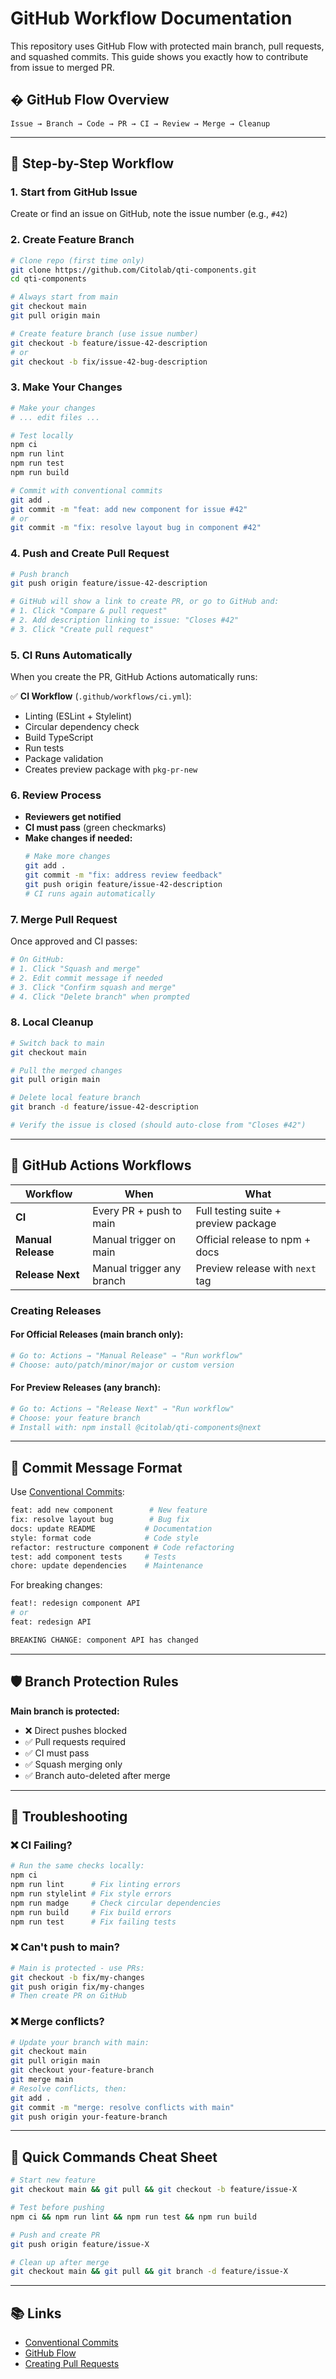 # GitHub Workflow Documentation

This repository uses GitHub Flow with protected main branch, pull requests, and squashed commits. This guide shows you exactly how to contribute from issue to merged PR.

## � GitHub Flow Overview

```
Issue → Branch → Code → PR → CI → Review → Merge → Cleanup
```

---

## 🚀 Step-by-Step Workflow

### 1. **Start from GitHub Issue**

Create or find an issue on GitHub, note the issue number (e.g., `#42`)

### 2. **Create Feature Branch**

```bash
# Clone repo (first time only)
git clone https://github.com/Citolab/qti-components.git
cd qti-components

# Always start from main
git checkout main
git pull origin main

# Create feature branch (use issue number)
git checkout -b feature/issue-42-description
# or
git checkout -b fix/issue-42-bug-description
```

### 3. **Make Your Changes**

```bash
# Make your changes
# ... edit files ...

# Test locally
npm ci
npm run lint
npm run test
npm run build

# Commit with conventional commits
git add .
git commit -m "feat: add new component for issue #42"
# or
git commit -m "fix: resolve layout bug in component #42"
```

### 4. **Push and Create Pull Request**

```bash
# Push branch
git push origin feature/issue-42-description

# GitHub will show a link to create PR, or go to GitHub and:
# 1. Click "Compare & pull request"
# 2. Add description linking to issue: "Closes #42" 
# 3. Click "Create pull request"
```

### 5. **CI Runs Automatically**

When you create the PR, GitHub Actions automatically runs:

✅ **CI Workflow** (`.github/workflows/ci.yml`):
- Linting (ESLint + Stylelint)
- Circular dependency check
- Build TypeScript
- Run tests
- Package validation
- Creates preview package with `pkg-pr-new`

### 6. **Review Process**

- **Reviewers get notified**
- **CI must pass** (green checkmarks)
- **Make changes if needed:**
  ```bash
  # Make more changes
  git add .
  git commit -m "fix: address review feedback"
  git push origin feature/issue-42-description
  # CI runs again automatically
  ```

### 7. **Merge Pull Request**

Once approved and CI passes:

```bash
# On GitHub:
# 1. Click "Squash and merge" 
# 2. Edit commit message if needed
# 3. Click "Confirm squash and merge"
# 4. Click "Delete branch" when prompted
```

### 8. **Local Cleanup**

```bash
# Switch back to main
git checkout main

# Pull the merged changes
git pull origin main

# Delete local feature branch
git branch -d feature/issue-42-description

# Verify the issue is closed (should auto-close from "Closes #42")
```

---

## 🤖 GitHub Actions Workflows

| Workflow | When | What |
|----------|------|------|
| **CI** | Every PR + push to main | Full testing suite + preview package |
| **Manual Release** | Manual trigger on main | Official release to npm + docs |
| **Release Next** | Manual trigger any branch | Preview release with `next` tag |

### Creating Releases

#### For Official Releases (main branch only):
```bash
# Go to: Actions → "Manual Release" → "Run workflow"
# Choose: auto/patch/minor/major or custom version
```

#### For Preview Releases (any branch):
```bash
# Go to: Actions → "Release Next" → "Run workflow"  
# Choose: your feature branch
# Install with: npm install @citolab/qti-components@next
```

---

## 📝 Commit Message Format

Use [Conventional Commits](https://www.conventionalcommits.org/):

```bash
feat: add new component        # New feature
fix: resolve layout bug        # Bug fix
docs: update README           # Documentation
style: format code            # Code style
refactor: restructure component # Code refactoring
test: add component tests     # Tests
chore: update dependencies    # Maintenance
```

For breaking changes:
```bash
feat!: redesign component API
# or
feat: redesign API

BREAKING CHANGE: component API has changed
```

---

## 🛡️ Branch Protection Rules

**Main branch is protected:**
- ❌ Direct pushes blocked
- ✅ Pull requests required
- ✅ CI must pass
- ✅ Squash merging only
- ✅ Branch auto-deleted after merge

---

## 🚨 Troubleshooting

### ❌ CI Failing?
```bash
# Run the same checks locally:
npm ci
npm run lint      # Fix linting errors
npm run stylelint # Fix style errors  
npm run madge     # Check circular dependencies
npm run build     # Fix build errors
npm run test      # Fix failing tests
```

### ❌ Can't push to main?
```bash
# Main is protected - use PRs:
git checkout -b fix/my-changes
git push origin fix/my-changes
# Then create PR on GitHub
```

### ❌ Merge conflicts?
```bash
# Update your branch with main:
git checkout main
git pull origin main
git checkout your-feature-branch
git merge main
# Resolve conflicts, then:
git add .
git commit -m "merge: resolve conflicts with main"
git push origin your-feature-branch
```

---

## 🎯 Quick Commands Cheat Sheet

```bash
# Start new feature
git checkout main && git pull && git checkout -b feature/issue-X

# Test before pushing  
npm ci && npm run lint && npm run test && npm run build

# Push and create PR
git push origin feature/issue-X

# Clean up after merge
git checkout main && git pull && git branch -d feature/issue-X
```

---

## 📚 Links

- [Conventional Commits](https://www.conventionalcommits.org/)
- [GitHub Flow](https://docs.github.com/en/get-started/quickstart/github-flow)
- [Creating Pull Requests](https://docs.github.com/en/pull-requests/collaborating-with-pull-requests/proposing-changes-to-your-work-with-pull-requests/creating-a-pull-request)